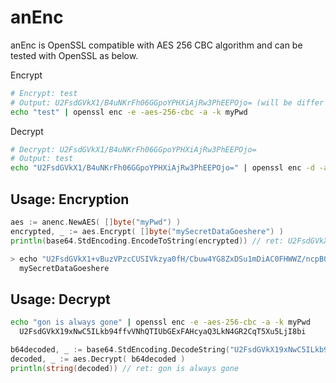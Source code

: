 # anEnc

anEnc is OpenSSL compatible with AES 256 CBC algorithm and can be tested with OpenSSL as below.

Encrypt

```sh
# Encrypt: test
# Output: U2FsdGVkX1/B4uNKrFh06GGpoYPHXiAjRw3PhEEPOjo= (will be differ each run due to the salt key)
echo "test" | openssl enc -e -aes-256-cbc -a -k myPwd  
```
 
Decrypt

```sh
# Decrypt: U2FsdGVkX1/B4uNKrFh06GGpoYPHXiAjRw3PhEEPOjo=
# Output: test
echo "U2FsdGVkX1/B4uNKrFh06GGpoYPHXiAjRw3PhEEPOjo=" | openssl enc -d -aes-256-cbc -a -k myPwd
```

## Usage: Encryption

```go
aes := anenc.NewAES( []byte("myPwd") )
encrypted, _ := aes.Encrypt( []byte("mySecretDataGoeshere") )
println(base64.StdEncoding.EncodeToString(encrypted)) // ret: U2FsdGVkX1+vBuzVPzcCUSIVkzya0fH/Cbuw4YG8ZxDSu1mDiAC0FHWWZ/ncpB0W
```

```sh
> echo "U2FsdGVkX1+vBuzVPzcCUSIVkzya0fH/Cbuw4YG8ZxDSu1mDiAC0FHWWZ/ncpB0W" | openssl enc -d -aes-256-cbc -a -k myPwd
  mySecretDataGoeshere
```

## Usage: Decrypt

```sh
echo "gon is always gone" | openssl enc -e -aes-256-cbc -a -k myPwd
  U2FsdGVkX19xNwC5ILkb94ffvVNhQTIUbGExFAHcyaQ3LkN4GR2CqT5Xu5LjI8bi
```

```go
b64decoded, _ := base64.StdEncoding.DecodeString("U2FsdGVkX19xNwC5ILkb94ffvVNhQTIUbGExFAHcyaQ3LkN4GR2CqT5Xu5LjI8bi")
decoded, _ := aes.Decrypt( b64decoded )
println(string(decoded)) // ret: gon is always gone
```
